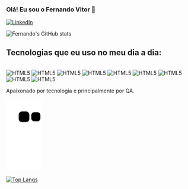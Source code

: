 ### Olá! Eu sou o Fernando Vitor 🤙

[![LinkedIn](https://img.shields.io/badge/LinkedIn-0077B5?style=for-the-badge&logo=linkedin&logoColor=white)](https://www.linkedin.com/in/fernando-vitor/)

![Fernando's GitHub stats](https://github-readme-stats.vercel.app/api?username=fernandovas&show_icons=true&theme=radical)

## Tecnologias que eu uso no meu dia a dia:
<div style="display: inline_block"><br/>
  <img align-"center" alt="HTML5" src="https://img.shields.io/badge/JavaScript-F7DF1E?style=for-the-badge&logo=javascript&logoColor=black" />
  <img align-"center" alt="HTML5" src="https://img.shields.io/badge/Python-3776AB?style=for-the-badge&logo=python&logoColor=white" />
  <img align-"center" alt="HTML5" src="https://img.shields.io/badge/testing%20library-323330?style=for-the-badge&logo=testing-library&logoColor=red" />
  <img align-"center" alt="HTML5" src="https://img.shields.io/badge/Java-ED8B00?style=for-the-badge&logo=openjdk&logoColor=white" />
  <img align-"center" alt="HTML5" src="https://img.shields.io/badge/HTML5-E34F26?style=for-the-badge&logo=html5&logoColor=white" />
  <img align-"center" alt="HTML5" src="https://img.shields.io/badge/Node.js-43853D?style=for-the-badge&logo=node.js&logoColor=white" />
  <img align-"center" alt="HTML5" src="https://img.shields.io/badge/IntelliJ_IDEA-000000.svg?style=for-the-badge&logo=intellij-idea&logoColor=white" />
  <img align-"center" alt="HTML5" src="https://img.shields.io/badge/Visual_Studio_Code-0078D4?style=for-the-badge&logo=visual%20studio%20code&logoColor=white" />
  <img align-"center" alt="HTML5" src="https://img.shields.io/badge/Android_Studio-3DDC84?style=for-the-badge&logo=android-studio&logoColor=white" /
  <img align-"center" alt="HTML5" src="" /

</div>

Apaixonado por tecnologia e principalmente por QA.



![Snake animation](https://github.com/fernandovas/fernandovas/blob/output/github-contribution-grid-snake.svg)





[![Top Langs](https://github-readme-stats.vercel.app/api/top-langs/?username=anuraghazra&layout=donut)](https://github.com/anuraghazra/github-readme-stats)


